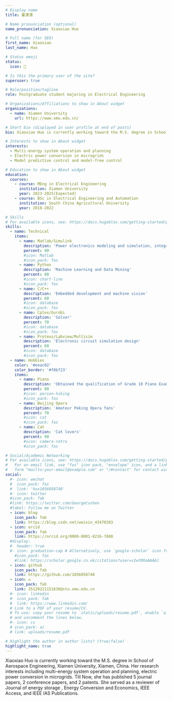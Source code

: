 ```yaml
---
# Display name
title: 霍潇潇

# Name pronunciation (optional)
name_pronunciation: Xiaoxiao Huo

# Full name (for SEO)
first_name: Xiaoxiao
last_name: Huo

# Status emoji
status:
  icon: 📖

# Is this the primary user of the site?
superuser: true

# Role/position/tagline
role: Postgraduate student majoring in Electrical Engineering

# Organizations/Affiliations to show in About widget
organizations:
  - name: Xiamen University
    url: https://www.xmu.edu.cn/

# Short bio (displayed in user profile at end of posts)
bio: Xiaoxiao Huo is currently working toward the M.S. degree in School of Aerospace Engineering, Xiamen University, Xiamen, China. Her research interests including multi-energy system operation and planning, electric power conversion in microgrids. Till Now, she has published 5 journal papers, 2 conference papers, and 2 patents. She served as a reviewer of Journal of energy storage , Energy Conversion and Economics, IEEE Access, and IEEE IAS Publications.

# Interests to show in About widget
interests:
  - Multi-energy system operation and planning
  - Electric power conversion in microgrids
  - Model predictive control and model-free control

# Education to show in About widget
education:
  courses:
    - course: MEng in Electrical Engineering
      institution: Xiamen University
      year: 2023-2025(Expected)
    - course: BSc in Electrical Engineering and Automation
      institution: South China Agricultural University
      year: 2018-2022

# Skills
# For available icons, see: https://docs.hugoblox.com/getting-started/page-builder/#icons
skills:
  - name: Technical
    items:
      - name: Matlab/Simulink
        description: 'Power electronics modeling and simulation, integrated energy planning and operation'
        percent: 90
        #icon: Matlab
        #icon_pack: fas
      - name: Python
        description: 'Machine Learning and Data Mining'
        percent: 80
        #icon: chart-line
        #icon_pack: fas
      - name: C/C++
        description: 'Embedded development and machine vision'
        percent: 60
        #icon: database
        #icon_pack: fas
      - name: Cplex/Gurobi
        description: 'Solver'
        percent: 70
        #icon: database
        #icon_pack: fas        
      - name: Proteus/Labview/Multisim
        description: 'Electronic circuit simulation design'
        percent: 60
        #icon: database
        #icon_pack: fas
  - name: Hobbies
    color: '#eeac02'
    color_border: '#f0bf23'
    items:
      - name: Piano
        description: 'Obtained the qualification of Grade 10 Piano Examination'
        percent: 80
        #icon: person-hiking
        #icon_pack: fas
      - name: Beijing Opera
        description: 'Amateur Peking Opera fans'
        percent: 70
        #icon: cat
        #icon_pack: fas
      - name: Cat
        description: 'Cat lovers'
        percent: 90
        #icon: camera-retro
        #icon_pack: fas

# Social/Academic Networking
# For available icons, see: https://docs.hugoblox.com/getting-started/page-builder/#icons
#   For an email link, use "fas" icon pack, "envelope" icon, and a link in the
#   form "mailto:your-email@example.com" or "/#contact" for contact widget.
social:
  #- icon: wechat
  #  icon_pack: fas
  #  link: 'hxx1056058740'
  #- icon: twitter
  #icon_pack: fab
  #link: https://twitter.com/GeorgeCushen
  #label: Follow me on Twitter
  - icon: blog
    icon_pack: fab
    link: https://blog.csdn.net/weixin_43470383
  - icon: orcid
    icon_pack: fab
    link: https://orcid.org/0000-0001-8216-7880
  #display:
  #  header: true
  #- icon: graduation-cap # Alternatively, use `google-scholar` icon from `ai` icon pack
    #icon_pack: fas
    #link: https://scholar.google.co.uk/citations?user=sIwtMXoAAAAJ
  - icon: github
    icon_pack: fab
    link: https://github.com/1056058740    
  - icon: ✉️
    icon_pack: fab
    link: 35120221151636@stu.xmu.edu.cn
  #- icon: linkedin
  #  icon_pack: fab
  #  link: https://www.linkedin.com/
  # Link to a PDF of your resume/CV.
  # To use: copy your resume to `static/uploads/resume.pdf`, enable `ai` icons in `params.yaml`,
  # and uncomment the lines below.
  #- icon: cv
  # icon_pack: ai
  # link: uploads/resume.pdf

# Highlight the author in author lists? (true/false)
highlight_name: true
---
```


Xiaoxiao Huo is currently working toward the M.S. degree in School of Aerospace Engineering, Xiamen University, Xiamen, China. Her research interests including multi-energy system operation and planning, electric power conversion in microgrids. Till Now, she has published 5 journal papers, 2 conference papers, and 2 patents. She served as a reviewer of Journal of energy storage , Energy Conversion and Economics, IEEE Access, and IEEE IAS Publications. 
